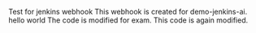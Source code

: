 Test for jenkins webhook
This webhook is created for demo-jenkins-ai.
hello world
The code is modified for exam.
This code is again modified.
